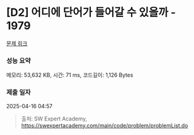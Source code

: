 # [D2] 어디에 단어가 들어갈 수 있을까 - 1979 

[문제 링크](https://swexpertacademy.com/main/code/problem/problemDetail.do?contestProbId=AV5PuPq6AaQDFAUq) 

### 성능 요약

메모리: 53,632 KB, 시간: 71 ms, 코드길이: 1,126 Bytes

### 제출 일자

2025-04-16 04:57



> 출처: SW Expert Academy, https://swexpertacademy.com/main/code/problem/problemList.do